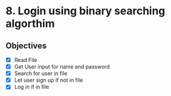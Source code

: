 # 8. Login using binary searching algorthim

## Objectives

- [X] Read File
- [X] Get User input for name and password
- [X] Search for user in file
- [X] Let user sign up if not in file
- [X] Log in if in file
